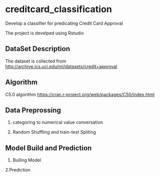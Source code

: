 # creditcard_classification
Develop a classifier for predicating Credit  Card Approval 

The project is develped using Rstudio 

## DataSet Description 
The dataset is collected from  http://archive.ics.uci.edu/ml/datasets/credit+approval

## Algorithm 
C5.0 algorithm 
https://cran.r-project.org/web/packages/C50/index.html


## Data Preprossing 
1. categoring to numerical value conversation

2. Random Shuffling and train-test Spliting 

## Model Build and Prediction

1. Builing Model 

2.Prediction 


